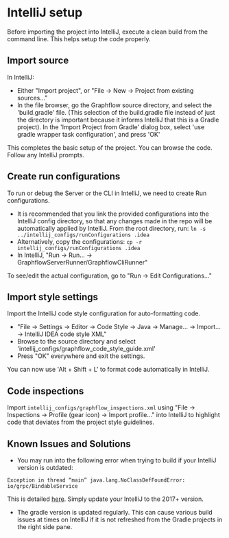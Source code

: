 # IntelliJ setup

Before importing the project into IntelliJ, execute a clean build from the
command line. This helps setup the code properly.

## Import source

In IntelliJ:

* Either "Import project", or "File -> New -> Project from existing sources..."
* In the file browser, go the Graphflow source directory, and select the
'build.gradle' file. (This selection of the build.gradle file instead of just
the directory is important because it informs IntelliJ that this is a Gradle
project). In the 'Import Project from Gradle' dialog box, select 'use gradle
wrapper task configuration', and press 'OK'

This completes the basic setup of the project. You can browse the code. Follow
any IntelliJ prompts.

## Create run configurations

To run or debug the Server or the CLI in IntelliJ, we need to create Run
configurations.

* It is recommended that you link the provided configurations into the IntelliJ 
config directory, so that any changes made in the repo will be automatically 
applied by IntelliJ. From the root directory, run: `ln -s ../intellij_configs/runConfigurations .idea`
* Alternatively, copy the configurations: `cp -r intellij_configs/runConfigurations .idea`
* In IntelliJ, "Run -> Run... -> GraphflowServerRunner/GraphflowCliRunner"

To see/edit the actual configuration, go to "Run -> Edit Configurations..."

## Import style settings

Import the IntelliJ code style configuration for auto-formatting code.

* "File -> Settings -> Editor -> Code Style -> Java -> Manage... -> Import... -> IntelliJ IDEA code style XML"
* Browse to the source directory and select 'intellij_configs/graphflow_code_style_guide.xml'
* Press "OK" everywhere and exit the settings.

You can now use 'Alt + Shift + L' to format code automatically in IntelliJ.

## Code inspections

Import `intellij_configs/graphflow_inspections.xml` using "File -> Inspections -> Profile (gear icon) -> 
Import profile..." into IntelliJ to highlight code that deviates from the project style guidelines.

## Known Issues and Solutions

- You may run into the following error when trying to build if your IntelliJ version is outdated:
```
Exception in thread “main” java.lang.NoClassDefFoundError: io/grpc/BindableService
```
This is detailed [here](https://intellij-support.jetbrains.com/hc/en-us/community/posts/115000364850-Gradle-integration-external-dependencies-not-in-classpath-on-run-debug).
Simply update your IntelliJ to the 2017+ version.

- The gradle version is updated regularly. This can cause various build issues at times on IntelliJ if it is
not refreshed from the Gradle projects in the right side pane.
